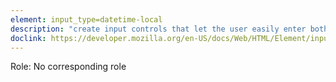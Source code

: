 ```yaml
---
element: input_type=datetime-local
description: "create input controls that let the user easily enter both a date and a time, including the year, month, and day as well as the time in hours and minutes. "
doclink: https://developer.mozilla.org/en-US/docs/Web/HTML/Element/input/datetime-local
---
```


<p>Role: No corresponding role </p>
